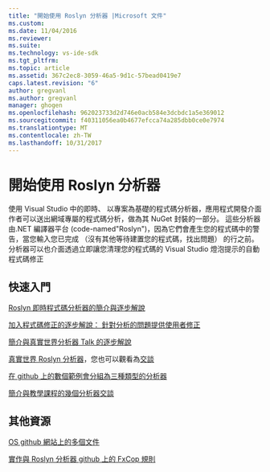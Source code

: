 ```yaml
---
title: "開始使用 Roslyn 分析器 |Microsoft 文件"
ms.custom: 
ms.date: 11/04/2016
ms.reviewer: 
ms.suite: 
ms.technology: vs-ide-sdk
ms.tgt_pltfrm: 
ms.topic: article
ms.assetid: 367c2ec8-3059-46a5-9d1c-57bead0419e7
caps.latest.revision: "6"
author: gregvanl
ms.author: gregvanl
manager: ghogen
ms.openlocfilehash: 962023733d2d746e0acb584e3dcbdc1a5e369012
ms.sourcegitcommit: f40311056ea0b4677efcca74a285dbb0ce0e7974
ms.translationtype: MT
ms.contentlocale: zh-TW
ms.lasthandoff: 10/31/2017
---
```

# <a name="getting-started-with-roslyn-analyzers"></a>開始使用 Roslyn 分析器
使用 Visual Studio 中的即時、 以專案為基礎的程式碼分析器，應用程式開發介面作者可以送出網域專屬的程式碼分析，做為其 NuGet 封裝的一部分。  這些分析器由.NET 編譯器平台 (code-named"Roslyn")，因為它們會產生您的程式碼中的警告，當您輸入您已完成 （沒有其他等待建置您的程式碼，找出問題） 的行之前。  分析器可以也介面透過立即讓您清理您的程式碼的 Visual Studio 燈泡提示的自動程式碼修正  
  
## <a name="getting-started"></a>快速入門  
 [Roslyn 即時程式碼分析器的簡介與逐步解說](https://msdn.microsoft.com/en-us/magazine/dn879356.aspx)  
  
 [加入程式碼修正的逐步解說： 針對分析的問題提供使用者修正](https://msdn.microsoft.com/en-us/magazine/dn904670.aspx)  
  
 [簡介與真實世界分析器 Talk 的逐步解說](http://channel9.msdn.com/events/Build/2015/3-725)  
  
 [真實世界 Roslyn 分析器](../extensibility/roslyn-analyzers-and-code-aware-library-for-immutablearrays.md)，您也可以觀看為[交談](http://channel9.msdn.com/events/Build/2015/3-725)  
  
 [在 github 上的數個範例會分組為三種類型的分析器](https://github.com/dotnet/roslyn/blob/master/docs/analyzers/Analyzer%20Samples.md)  
  
 [簡介與教學課程的幾個分析器交談](http://channel9.msdn.com/Events/dotnetConf/2015/NET-Compiler-Platform-Roslyn-Analyzers-and-the-Rise-of-Code-Aware-Libraries)  
  
## <a name="other-resources"></a>其他資源  
 [OS github 網站上的多個文件](https://github.com/dotnet/roslyn/tree/master/docs/analyzers)  
  
 [實作與 Roslyn 分析器 github 上的 FxCop 規則](https://github.com/dotnet/roslyn/tree/master/src/Diagnostics/FxCop)